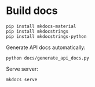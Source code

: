 # Build docs

```
pip install mkdocs-material
pip install mkdocstrings
pip install mkdocstrings-python
```

Generate API docs automatically:

```
python docs/generate_api_docs.py
```

Serve server:

```
mkdocs serve
```
